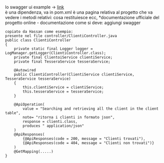 lo swagger ui example -> [link](https://www.baeldung.com/swagger-2-documentation-for-spring-rest-api)  
è una dipendenza, va in pom.xml
è una pagina relativa al progetto che va vedere i metodi relativi:
cosa restituiesce ecc,
*documentazione ufficiale del progetto online - documentazione come si deve: aggiungi swagger

    copiato da Hassan come esempio:
    presente nel file controller/ClientiController.java
    public class ClientiController
    {
        private static final Logger logger = LogManager.getLogger(ClientiController.class);
        private final ClientoiService clientiService;
        private final TesseraService tesseraService;

        @Autowired
        public ClientiController(ClientiService clientiService, TesseraService tesseraService)
        {
            this.clientiService = clientiService; 
            this.tesseraService = tesseraService; 
        }

        @ApiOperation(
            value = "Searching and retrieving all the client in the client table",
            note= "ritorna i clienti in formato json",
            response = clienti.class,
            produces " application/json"
        )
        @ApiResponses(
            {@ApiResponses(code = 200, message = "Clienti trovati"),
            {@ApiResponses(code = 404, message = "Clienti non trovati")}
        )
        @GetMapping(.....)
    }
